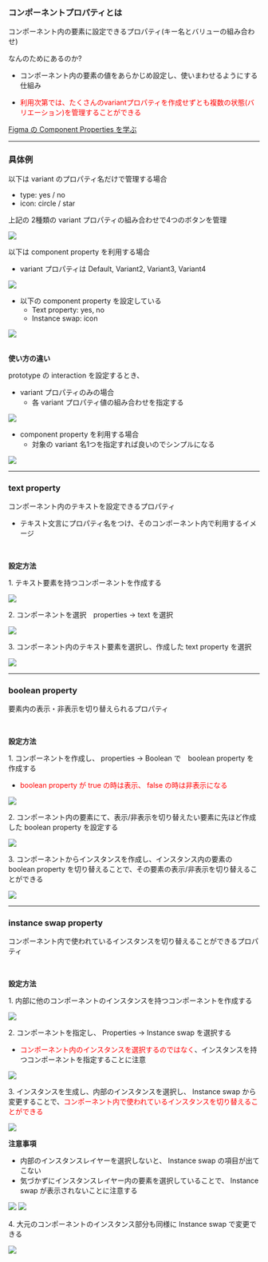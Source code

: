 ### コンポーネントプロパティとは

コンポーネント内の要素に設定できるプロパティ(キー名とバリューの組み合わせ)

なんのためにあるのか?
- コンポーネント内の要素の値をあらかじめ設定し、使いまわせるようにする仕組み

- <font color="red">利用次第では、たくさんのvariantプロパティを作成せずとも複数の状態(バリエーション)を管理することができる</font>

[Figma の Component Properties を学ぶ](https://note.com/fjkn/n/n7ead486b7a9b#3d4b5b81-dfe3-480b-bc3c-f092756cad90)

---

### 具体例

以下は variant のプロパティ名だけで管理する場合

- type: yes / no
- icon: circle / star

上記の 2種類の variant プロパティの組み合わせで4つのボタンを管理

<img src="./img/component_props1.png" />

<br>

以下は component property を利用する場合

- variant プロパティは Default, Variant2, Variant3, Variant4

<img src="./img/component_props3.png" />

- 以下の component property を設定している
    - Text property: yes, no
    - Instance swap: icon

<img src="./img/component_props2.png" />

<br>
<br>

**使い方の違い**

prototype の interaction を設定するとき、

- variant プロパティのみの場合
    - 各 variant プロパティ値の組み合わせを指定する

<img src="./img/component_props4.png" />

<br>

- component property を利用する場合
    - 対象の variant 名1つを指定すれば良いのでシンプルになる

<img src="./img/component_props5.png" />


---

### text property

コンポーネント内のテキストを設定できるプロパティ
- テキスト文言にプロパティ名をつけ、そのコンポーネント内で利用するイメージ

<br>

**設定方法**

1\. テキスト要素を持つコンポーネントを作成する

<img src="./img/text_property1.png" />

<br>

2\. コンポーネントを選択　properties -> text を選択

<img src="./img/text_property2.gif" />

<br>

3\. コンポーネント内のテキスト要素を選択し、作成した text property を選択

<img src="./img/text_property3.gif" />

---

### boolean property

要素内の表示・非表示を切り替えられるプロパティ

<br>

**設定方法**

1\. コンポーネントを作成し、 properties -> Boolean で　boolean property を作成する

- <font color="red">boolean property が true の時は表示、 false の時は非表示になる</font>

<img src="./img/boolean_property1.gif" />

<br>

2\. コンポーネント内の要素にて、表示/非表示を切り替えたい要素に先ほど作成した boolean property を設定する

<img src="./img/boolean_property2.gif" />

<br>

3\. コンポーネントからインスタンスを作成し、インスタンス内の要素の boolean property を切り替えることで、その要素の表示/非表示を切り替えることができる

<img src="./img/boolean_property3.gif" />

---

### instance swap property

コンポーネント内で使われているインスタンスを切り替えることができるプロパティ

<br>

**設定方法**

1\. 内部に他のコンポーネントのインスタンスを持つコンポーネントを作成する

<img src="./img/instance_swap1.png" />

<br>

2\. コンポーネントを指定し、 Properties -> Instance swap を選択する
- <font color="red">コンポーネント内のインスタンスを選択するのではなく</font>、インスタンスを持つコンポーネントを指定することに注意


<img src="./img/instance_swap2.gif" />

<br>

3\. インスタンスを生成し、内部のインスタンスを選択し、 Instance swap から変更することで、<font color="red">コンポーネント内で使われているインスタンスを切り替えることができる</font>


<img src="./img/instance_swap3.gif" />

<br>

**注意事項**
- 内部のインスタンスレイヤーを選択しないと、 Instance swap の項目が出てこない
- 気づかずにインスタンスレイヤー内の要素を選択していることで、 Instance swap が表示されないことに注意する

<img src="./img/instance_swap4.png" />

<img src="./img/instance_swap5.png" />

<br>

4\. 大元のコンポーネントのインスタンス部分も同様に Instance swap で変更できる

<img src="./img/instance_swap6.gif" />